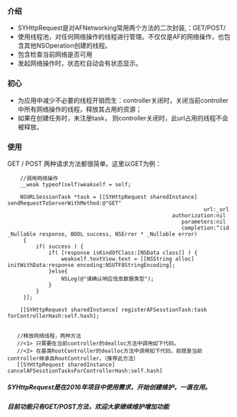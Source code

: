 ### 介绍
- SYHttpRequest是对AFNetworking常用两个方法的二次封装,：GET/POST/
- 使用线程池，对任何网络操作的线程进行管理。不仅仅是AF的网络操作，也包含其他NSOperation创建的线程。
- 包含检查当前网络是否可用
-  发起网络操作时，状态栏自动会有状态显示。

### 初心
- 为应用中减少不必要的线程开销而生：controller关闭时，关闭当前controller中所有网络操作的线程，释放其占用的资源；
- 如果在创建任务时，未注册task， 则controller关闭时，此url占用的线程不会被释放。 

### 使用
GET / POST 两种请求方法都很简单。这里以GET为例：

```
    //调用网络操作
    __weak typeof(self)weakself = self;
    
    NSURLSessionTask *task = [[SYHttpRequest sharedInstance] sendRequestToServerWithMethod:@"GET"
                                                              url:_url
                                                    authorization:nil
                                                       parameters:nil
                                                       completion:^(id  _Nullable response, BOOL success, NSError * _Nullable error)
     {
         if( success ) {
             if( [response isKindOfClass:[NSData class]] ) {
                 weakself.textView.text = [[NSString alloc] initWithData:response encoding:NSUTF8StringEncoding];
             }else{
                 NSLog(@"请确认响应信息数据类型");
             }
         }
     }];
    
    [[SYHttpRequest sharedInstance] registerAFSesstionTask:task forControllerHash:self.hash];


   //释放网络线程，两种方法
   //<1> 只需要在当前controller的dealloc方法中调用如下代码。
   //<2> 在基类RootController的dealloc方法中调用如下代码，前提是当前controller继承自RootController。（推荐此方法）
   [[SYHttpRequest sharedInstance] cancelAFSesstionTasksForControllerHash:self.hash]

```

##### SYHttpRequest是在2016年项目中使用需求，开始创建维护，一直在用。
##### 目前功能只有GET/POST方法，欢迎大家继续维护增加功能
